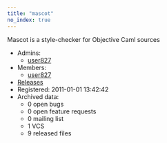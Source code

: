 ```yaml
---
title: "mascot"
no_index: true
---
```


Mascot is a style-checker for Objective Caml sources


* Admins:
  * [user827](/users/user827)
* Members:
  * [user827](/users/user827)
* [Releases](https://download.ocamlcore.org/mascot)
* Registered: 2011-01-01 13:42:42
* Archived data:
  * 0 open bugs
  * 0 open feature requests
  * 0 mailing list
  * 1 VCS
  * 9 released files
